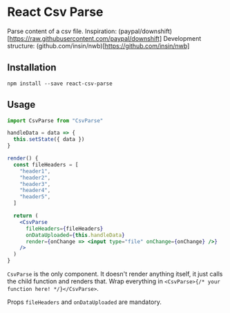 # React Csv Parse

Parse content of a csv file.
Inspiration: (paypal/downshift)[https://raw.githubusercontent.com/paypal/downshift]
Development structure: (github.com/insin/nwb)[https://github.com/insin/nwb]

## Installation

```
npm install --save react-csv-parse
```

## Usage

```js
import CsvParse from "CsvParse"
```

```jsx
handleData = data => {
  this.setState({ data })
}
```

```jsx
render() {
  const fileHeaders = [
    "header1",
    "header2",
    "header3",
    "header4",
    "header5",
  ]

  return (
    <CsvParse
      fileHeaders={fileHeaders}
      onDataUploaded={this.handleData}
      render={onChange => <input type="file" onChange={onChange} />}
    />
  )
}
```

`CsvParse` is the only component. It doesn't render anything itself, it just
calls the child function and renders that. Wrap everything in
`<CsvParse>{/* your function here! */}</CsvParse>`.

Props `fileHeaders` and `onDataUploaded` are mandatory.
